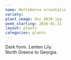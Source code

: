 ```yaml
---
name: Helleborus orientalis
variety: 
plant_image: dsc_4830.jpg
week_starting: 2016-01-21
layout: plants 
categories: plants 
---
```

Dark form. Lenten Lily.<br />North Greece to Georgia.